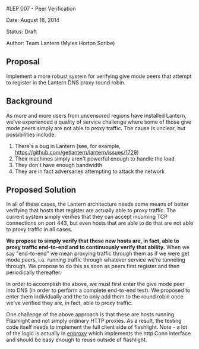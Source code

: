 #LEP 007 - Peer Verification

Date:   August 18, 2014

Status: Draft

Author: Team Lantern (Myles Horton Scribe)

## Proposal

Implement a more robust system for verifying give mode peers that attempt to 
register in the Lantern DNS proxy round robin.

## Background

As more and more users from uncensored regions have installed Lantern, we've 
experienced a quality of service challenge where some of those give mode peers simply are not
able to proxy traffic. The cause is unclear, but possibilities include:

1. There's a bug in Lantern (see, for example, https://github.com/getlantern/lantern/issues/1729)
1. Their machines simply aren't powerful enough to handle the load
1. They don't have enough bandwidth
1. They are in fact adversaries attempting to attack the network

## Proposed Solution

In all of these cases, the Lantern architecture needs some means of better verifying that
hosts that register are actually able to proxy traffic. The current system simply verifies
that they can accept incoming TCP connections on port 443, but even hosts that are able to
do that are not able to proxy traffic in all cases.

**We propose to simply verify that these new hosts are, in fact, able to proxy traffic 
end-to-end and to continuously verify that ability.** When we say "end-to-end" we mean 
proxying traffic through them as if we were get mode peers, i.e. running traffic 
through whatever service we're tunneling through. We propose to do this as soon as 
peers first register and then periodically thereafter.

In order to accomplish the above, we must first enter the give mode peer into DNS (in 
order to perform a complete end-to-end test). We proposed to enter them individually and the
to only add them to the round robin once we've verified they are, in fact, able to proxy
traffic.

One challenge of the above approach is that these are hosts running Flashlight and not 
simply ordinary HTTP proxies. As a result, the testing code itself needs to implement 
the full client side of flashlight.  Note - a lot of the logic is actually in [enproxy](https://github.com/getlantern/enproxy) which implements the http.Conn interface and should be easy enough to reuse outside of flashlight.

